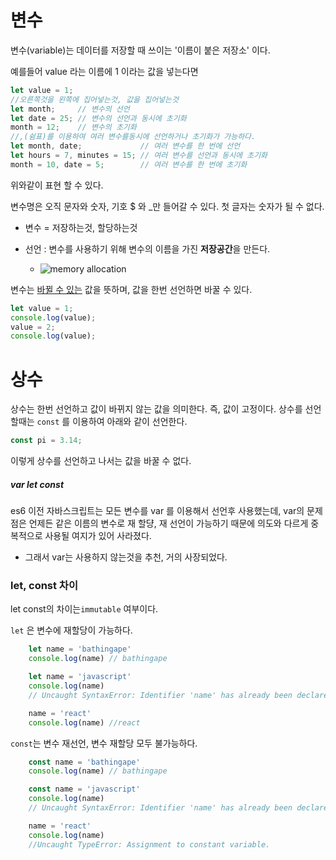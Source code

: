 # 변수

변수(variable)는 데이터를 저장할 때 쓰이는 '이름이 붙은 저장소' 이다.

예를들어 value 라는 이름에 1 이라는 값을 넣는다면

```javascript
let value = 1;
//오른쪽것을 왼쪽에 집어넣는것, 값을 집어넣는것
let month;     // 변수의 선언
let date = 25; // 변수의 선언과 동시에 초기화
month = 12;    // 변수의 초기화
//,(쉼표)를 이용하여 여러 변수를동시에 선언하거나 초기화가 가능하다.
let month, date;             // 여러 변수를 한 번에 선언
let hours = 7, minutes = 15; // 여러 변수를 선언과 동시에 초기화
month = 10, date = 5;        // 여러 변수를 한 번에 초기화
```

위와같이 표현 할 수 있다.

변수명은 오직 문자와 숫자, 기호 $ 와 _만 들어갈 수 있다. 첫 글자는 숫자가 될 수 없다.

- 변수 = 저장하는것, 할당하는것
  
- 선언 : 변수를 사용하기 위해 변수의 이름을 가진 **저장공간**을 만든다.
  
  - ![memory allocation](https://miro.medium.com/max/700/1*IiejRUFbks-TaOzJJvdoVw.jpeg)

변수는 <u>바뀔 수 있는</u> 값을 뜻하며, 값을 한번 선언하면 바꿀 수 있다.

```javascript
let value = 1;
console.log(value);
value = 2;
console.log(value);
```

# 상수

상수는 한번 선언하고 값이 바뀌지 않는 값을 의미한다. 즉, 값이 고정이다. 상수를 선언 할때는 `const` 를 이용하여 아래와 같이 선언한다.

```javascript
const pi = 3.14;
```

이렇게 상수를 선언하고 나서는 값을 바꿀 수 없다.

##### var let const

es6 이전 자바스크립트는 모든 변수를 var 를 이용해서 선언후 사용했는데, var의 문제점은 언제든 같은 이름의 변수로 재 할댱, 재 선언이 가능하기 때문에 의도와 다르게 중복적으로 사용될 여지가 있어 사라졌다.

- 그래서 var는 사용하지 않는것을 추천, 거의 사장되었다.

### let, const 차이

let const의 차이는`immutable` 여부이다.

`let` 은 변수에 재할당이 가능하다.

```js
    let name = 'bathingape'
    console.log(name) // bathingape

    let name = 'javascript'
    console.log(name) 
    // Uncaught SyntaxError: Identifier 'name' has already been declared

    name = 'react'
    console.log(name) //react
```

`const`는 변수 재선언, 변수 재할당 모두 불가능하다.

```js
    const name = 'bathingape'
    console.log(name) // bathingape

    const name = 'javascript'
    console.log(name) 
    // Uncaught SyntaxError: Identifier 'name' has already been declared

    name = 'react'
    console.log(name) 
    //Uncaught TypeError: Assignment to constant variable.
```
